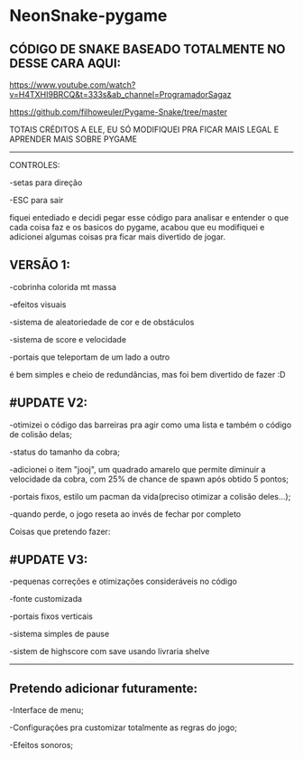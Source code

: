 # NeonSnake-pygame

CÓDIGO DE SNAKE BASEADO TOTALMENTE NO DESSE CARA AQUI:
-----------------------------------------------------------------------------------------

https://www.youtube.com/watch?v=H4TXHI9BRCQ&t=333s&ab_channel=ProgramadorSagaz

https://github.com/filhoweuler/Pygame-Snake/tree/master

TOTAIS CRÉDITOS A ELE, EU SÓ MODIFIQUEI PRA FICAR MAIS LEGAL E APRENDER MAIS SOBRE PYGAME

------------------------------------------------------------------------------------------

CONTROLES:

-setas para direção

-ESC para sair


fiquei entediado e decidi pegar esse código para analisar e entender o que cada coisa
faz e os basicos do pygame, acabou que eu modifiquei e adicionei algumas coisas pra 
ficar mais divertido de jogar.

VERSÃO 1:
--------
-cobrinha colorida mt massa

-efeitos visuais

-sistema de aleatoriedade de cor e de obstáculos

-sistema de score e velocidade

-portais que teleportam de um lado a outro


é bem simples e cheio de redundâncias, mas foi bem divertido de fazer :D


#UPDATE V2:
------------

-otimizei o código das barreiras pra agir como uma lista e também o código de colisão delas;

-status do tamanho da cobra;

-adicionei o item "jooj", um quadrado amarelo que permite diminuir a velocidade da cobra, com 25% de chance de spawn após obtido 5 pontos;

-portais fixos, estilo um pacman da vida(preciso otimizar a colisão deles...);

-quando perde, o jogo reseta ao invés de fechar por completo

Coisas que pretendo fazer:

#UPDATE V3:
------------

-pequenas correções e otimizações consideráveis no código

-fonte customizada

-portais fixos verticais

-sistema simples de pause

-sistem de highscore com save usando livraria shelve


-------

Pretendo adicionar futuramente:
--------------------------

-Interface de menu;

-Configurações pra customizar totalmente as regras do jogo;

-Efeitos sonoros;
